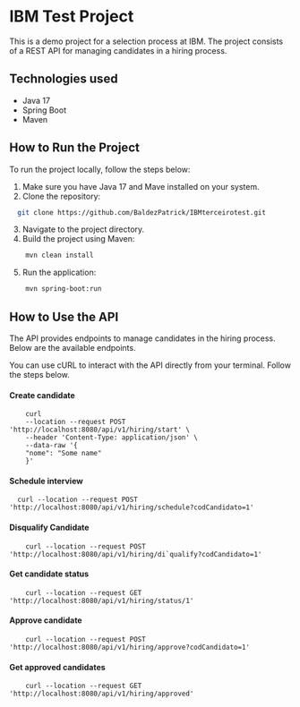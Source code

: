 
# IBM Test Project

This is a demo project for a selection process at IBM. The project consists of a REST API for managing candidates in a hiring process.
## Technologies used

- Java 17
- Spring Boot
- Maven


## How to Run the Project

To run the project locally, follow the steps below:

1. Make sure you have Java 17 and Mave installed on your system.
2. Clone the repository:

```bash
  git clone https://github.com/BaldezPatrick/IBMterceirotest.git
```
3. Navigate to the project directory.
4. Build the project using Maven:
```bash
    mvn clean install 
```
5. Run the application:
```bash
    mvn spring-boot:run 
```
## How to Use the API

The API provides endpoints to manage candidates in the hiring process. Below are the available endpoints.

You can use cURL to interact with the API directly from your terminal. Follow the steps below.

#### Create candidate

```
    curl 
    --location --request POST 'http://localhost:8080/api/v1/hiring/start' \
    --header 'Content-Type: application/json' \
    --data-raw '{
    "nome": "Some name"
    }'
```

#### Schedule interview

```
  curl --location --request POST 'http://localhost:8080/api/v1/hiring/schedule?codCandidato=1'
```
#### Disqualify Candidate

```
    curl --location --request POST 'http://localhost:8080/api/v1/hiring/di`qualify?codCandidato=1'
```

#### Get candidate status

```
    curl --location --request GET 'http://localhost:8080/api/v1/hiring/status/1'
```

#### Approve candidate

```
    curl --location --request POST 'http://localhost:8080/api/v1/hiring/approve?codCandidato=1'
```

#### Get approved candidates 

```
    curl --location --request GET 'http://localhost:8080/api/v1/hiring/approved'
```
